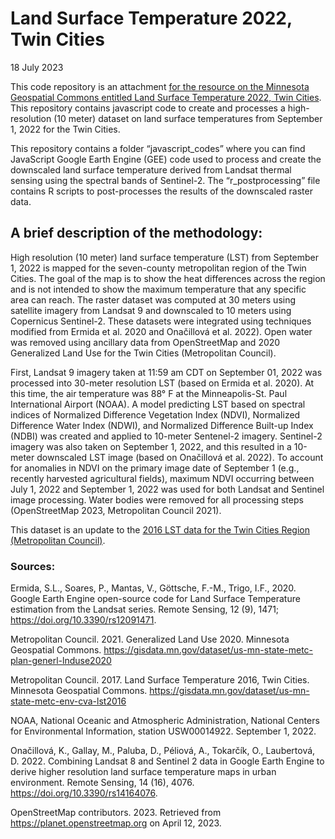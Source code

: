 Land Surface Temperature 2022, Twin Cities
================
18 July 2023

This code repository is an attachment [for the resource on the Minnesota
Geospatial Commons entitled Land Surface Temperature 2022, Twin
Cities](https://gisdata.mn.gov/dataset/us-mn-state-metc-env-cva-lst2022).
This repository contains javascript code to create and processes a
high-resolution (10 meter) dataset on land surface temperatures from
September 1, 2022 for the Twin Cities.

This repository contains a folder “javascript_codes” where you can find
JavaScript Google Earth Engine (GEE) code used to process and create the
downscaled land surface temperature derived from Landsat thermal sensing
using the spectral bands of Sentinel-2. The “r_postprocessing” file
contains R scripts to post-processes the results of the downscaled
raster data.

## A brief description of the methodology:

High resolution (10 meter) land surface temperature (LST) from September
1, 2022 is mapped for the seven-county metropolitan region of the Twin
Cities. The goal of the map is to show the heat differences across the
region and is not intended to show the maximum temperature that any
specific area can reach. The raster dataset was computed at 30 meters
using satellite imagery from Landsat 9 and downscaled to 10 meters using
Copernicus Sentinel-2. These datasets were integrated using techniques
modified from Ermida et al. 2020 and Onačillová et al. 2022). Open water
was removed using ancillary data from OpenStreetMap and 2020 Generalized
Land Use for the Twin Cities (Metropolitan Council).

First, Landsat 9 imagery taken at 11:59 am CDT on September 01, 2022 was
processed into 30-meter resolution LST (based on Ermida et al. 2020). At
this time, the air temperature was 88° F at the Minneapolis-St. Paul
International Airport (NOAA). A model predicting LST based on spectral
indices of Normalized Difference Vegetation Index (NDVI), Normalized
Difference Water Index (NDWI), and Normalized Difference Built-up Index
(NDBI) was created and applied to 10-meter Sentenel-2 imagery.
Sentinel-2 imagery was also taken on September 1, 2022, and this
resulted in a 10-meter downscaled LST image (based on Onačillová et
al. 2022). To account for anomalies in NDVI on the primary image date of
September 1 (e.g., recently harvested agricultural fields), maximum NDVI
occurring between July 1, 2022 and September 1, 2022 was used for both
Landsat and Sentinel image processing. Water bodies were removed for all
processing steps (OpenStreetMap 2023, Metropolitan Council 2021).

This dataset is an update to the [2016 LST data for the Twin Cities
Region (Metropolitan
Council)](https://gisdata.mn.gov/dataset/us-mn-state-metc-env-cva-lst2016).

### Sources:

Ermida, S.L., Soares, P., Mantas, V., Göttsche, F.-M., Trigo, I.F.,
2020. Google Earth Engine open-source code for Land Surface Temperature
estimation from the Landsat series. Remote Sensing, 12 (9), 1471;
<https://doi.org/10.3390/rs12091471>.

Metropolitan Council. 2021. Generalized Land Use 2020. Minnesota
Geospatial Commons.
<https://gisdata.mn.gov/dataset/us-mn-state-metc-plan-generl-lnduse2020>

Metropolitan Council. 2017. Land Surface Temperature 2016, Twin Cities.
Minnesota Geospatial Commons.
<https://gisdata.mn.gov/dataset/us-mn-state-metc-env-cva-lst2016>

NOAA, National Oceanic and Atmospheric Administration, National Centers
for Environmental Information, station USW00014922. September 1, 2022.

Onačillová, K., Gallay, M., Paluba, D., Péliová, A., Tokarčík, O.,
Laubertová, D. 2022. Combining Landsat 8 and Sentinel 2 data in Google
Earth Engine to derive higher resolution land surface temperature maps
in urban environment. Remote Sensing, 14 (16), 4076.
<https://doi.org/10.3390/rs14164076>.

OpenStreetMap contributors. 2023. Retrieved from
<https://planet.openstreetmap.org> on April 12, 2023.
